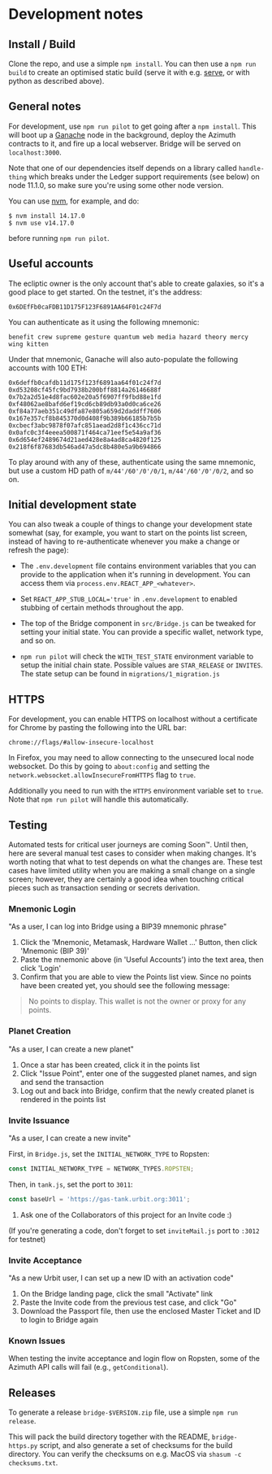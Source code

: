 # Development notes

## Install / Build

Clone the repo, and use a simple `npm install`. You can then use a `npm run build` to create an optimised static build (serve it with e.g. [serve](http://npmjs.com/package/serve), or with python as described above).

## General notes

For development, use `npm run pilot` to get going after a `npm install`. This
will boot up a [Ganache](https://github.com/trufflesuite/ganache-cli) node in the background, deploy the Azimuth contracts to
it, and fire up a local webserver. Bridge will be served on `localhost:3000`.

Note that one of our dependencies itself depends on a library called
`handle-thing` which breaks under the Ledger support requirements (see below)
on node 11.1.0, so make sure you're using some other node version.

You can use [nvm](https://github.com/creationix/nvm), for example, and do:

```
$ nvm install 14.17.0
$ nvm use v14.17.0
```

before running `npm run pilot`.

## Useful accounts

The ecliptic owner is the only account that's able to create galaxies, so
it's a good place to get started. On the testnet, it's the address:

```
0x6DEfFb0caFDB11D175F123F6891AA64F01c24F7d
```

You can authenticate as it using the following mnemonic:

```
benefit crew supreme gesture quantum web media hazard theory mercy wing kitten
```

Under that mnemonic, Ganache will also auto-populate the following accounts
with 100 ETH:

```
0x6deffb0cafdb11d175f123f6891aa64f01c24f7d
0xd53208cf45fc9bd7938b200bff8814a26146688f
0x7b2a2d51e4d8fac602e20a5f6907ff9fbd88e1fd
0xf48062ae8bafd6ef19cd6cb89db93a0d0ca6ce26
0xf84a77aeb351c49dfa87e805a659d2daddff7606
0x167e357cf8b845370d0d408f9b389b66185b7b5b
0xcbecf3abc9878f07afc851aead2d8f1c436cc71d
0x0afc0c3f4eeea500871f464ca71eef5e54a9af36
0x6d654ef2489674d21aed428e8a4ad8ca4820f125
0x218f6f87683db546ad47a5dc8b480e5a9b694866
```

To play around with any of these, authenticate using the same mnemonic, but
use a custom HD path of `m/44'/60'/0'/0/1`, `m/44'/60'/0'/0/2`, and so on.

## Initial development state

You can also tweak a couple of things to change your development state
somewhat (say, for example, you want to start on the points list screen, instead
of having to re-authenticate whenever you make a change or refresh the page):

- The `.env.development` file contains environment variables that you can
  provide to the application when it's running in development. You can access
  them via `process.env.REACT_APP_<whatever>`.

- Set `REACT_APP_STUB_LOCAL='true'` in `.env.development` to enabled stubbing of
  certain methods throughout the app.

- The top of the Bridge component in `src/Bridge.js` can be tweaked for setting
  your initial state. You can provide a specific wallet,
  network type, and so on.

- `npm run pilot` will check the `WITH_TEST_STATE` environment variable to setup
  the initial chain state. Possible values are `STAR_RELEASE` or `INVITES`.
  The state setup can be found in `migrations/1_migration.js`

## HTTPS

For development, you can enable HTTPS on localhost without a certificate for
Chrome by pasting the following into the URL bar:

```
chrome://flags/#allow-insecure-localhost
```

In Firefox, you may need to allow connecting to the unsecured local node
websocket. Do this by going to `about:config` and setting the
`network.websocket.allowInsecureFromHTTPS` flag to `true`.

Additionally you need to run with the `HTTPS` environment variable set to
`true`. Note that `npm run pilot` will handle this automatically.

## Testing

Automated tests for critical user journeys are coming Soon™️. Until then, here are several manual test cases to consider when making changes. It's worth noting that what to test depends on what the changes are. These test cases have limited utility when you are making a small change on a single screen; however, they are certainly a good idea when touching critical pieces such as transaction sending or secrets derivation.

### Mnemonic Login

"As a user, I can log into Bridge using a BIP39 mnemonic phrase"

1. Click the 'Mnemonic, Metamask, Hardware Wallet ...' Button, then click 'Mnemonic (BIP 39)'
2. Paste the mnemonic above (in 'Useful Accounts') into the text area, then click 'Login'
3. Confirm that you are able to view the Points list view. Since no points have been created yet, you should see the following message:
> No points to display. This wallet is not the owner or proxy for any points.

### Planet Creation

"As a user, I can create a new planet"

1. Once a star has been created, click it in the points list
2. Click "Issue Point", enter one of the suggested planet names, and sign and send the transaction
3. Log out and back into Bridge, confirm that the newly created planet is rendered in the points list

### Invite Issuance

"As a user, I can create a new invite"

First, in `Bridge.js`, set the `INITIAL_NETWORK_TYPE` to Ropsten:
```js
const INITIAL_NETWORK_TYPE = NETWORK_TYPES.ROPSTEN;
```

Then, in `tank.js`, set the port to `3011`:
```js
const baseUrl = 'https://gas-tank.urbit.org:3011';
```

1. Ask one of the Collaborators of this project for an Invite code :)

(If you're generating a code, don't forget to set `inviteMail.js` port to `:3012` for testnet)

### Invite Acceptance

"As a new Urbit user, I can set up a new ID with an activation code"

1. On the Bridge landing page, click the small "Activate" link
2. Paste the Invite code from the previous test case, and click "Go"
3. Download the Passport file, then use the enclosed Master Ticket and ID to login to Bridge again
### Known Issues

When testing the invite acceptance and login flow on Ropsten, some of the Azimuth API calls will fail (e.g., `getConditional`). 

## Releases

To generate a release `bridge-$VERSION.zip` file, use a simple `npm run release`.

This will pack the build directory together with the README, `bridge-https.py`
script, and also generate a set of checksums for the build directory. You can
verify the checksums on e.g. MacOS via `shasum -c checksums.txt`.
